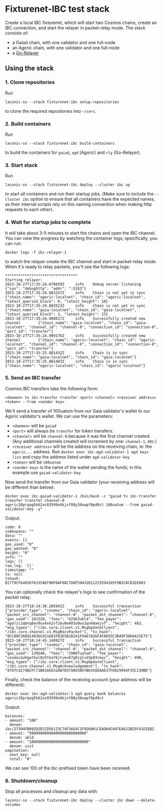 # Fixturenet-IBC test stack

Create a local IBC fixturenet, which will start two Cosmos chains, create an IBC connection, and start the relayer in packet-relay mode. The stack consists of:
- a Gaiad chain, with one validator and one full-node
- an Agoric chain, with one validator and one full-node
- a [Go-Relayer](https://github.com/cosmos/relayer)

## Using the stack

### 1. Clone repositories
Run
```
laconic-so --stack fixturenet-ibc setup-repositories
```
to clone the required repositories into `~/cerc`.

### 2. Build containers
Run
```
laconic-so --stack fixturenet-ibc build-containers
```
to build the containers for `gaiad`, `agd` (Agoric) and `rly` (Go-Relayer).

### 3. Start stack
Run
```
laconic-so --stack fixturenet-ibc deploy --cluster ibc up
```
to start all containers and run their startup jobs. (Make sure to include the `--cluster ibc` option to ensure that all containers have the expected names, as their internal scripts rely on this naming convention when making http requests to each other).

### 4. Wait for startup jobs to complete
It will take about 3-5 minutes to start the chains and open the IBC channel. You can view the progress by watching the container logs; specifically, you can run:
```
docker logs -f ibc-relayer-1
```
to watch the relayer create the IBC channel and start in packet-relay mode. When it's ready to relay packets, you'll see the following logs:
```
*********************************
Starting relayer:
2023-10-27T17:35:24.878659Z     info    Debug server listening  {"sys": "debughttp", "addr": ":5183"}
2023-10-27T17:35:24.883337Z     info    Chain is not yet in sync        {"chain_name": "agoric-localnet", "chain_id": "agoric-localnet", "latest_queried_block": 0, "latest_height": 18}
2023-10-27T17:35:24.883523Z     info    Chain is not yet in sync        {"chain_name": "gaia-localnet", "chain_id": "gaia-localnet", "latest_queried_block": 3, "latest_height": 23}
2023-10-27T17:35:24.908617Z     info    Successfully created new channel        {"chain_name": "gaia-localnet", "chain_id": "gaia-localnet", "channel_id": "channel-0", "connection_id": "connection-0", "port_id": "transfer"}
2023-10-27T17:35:24.909176Z     info    Successfully created new channel        {"chain_name": "agoric-localnet", "chain_id": "agoric-localnet", "channel_id": "channel-0", "connection_id": "connection-0", "port_id": "transfer"}
2023-10-27T17:35:25.881432Z     info    Chain is in sync        {"chain_name": "gaia-localnet", "chain_id": "gaia-localnet"}
2023-10-27T17:35:25.881483Z     info    Chain is in sync        {"chain_name": "agoric-localnet", "chain_id": "agoric-localnet"}
```

### 5. Send an IBC transfer
Cosmos IBC transfers take the following form:
```
<daemon> tx ibc-transfer transfer <port> <channel> <receiver address> <token> --from <sender key>
```
We'll send a transfer of 100uatom from our Gaia validator's wallet to our Agoric validator's wallet. We can use the parameters:
- `<daemon>` will be `gaiad`
- `<port>` will always be `transfer` for token transfers.
- `<channel>` will be `channel-0` because it was the first channel created. (Any additional channels created will increment by one: `channel-1`, etc.)
- `<receiver address>` will be the address on the receiving chain, ie: the `agoric...` address. Run `docker exec ibc-agd-validator-1 agd keys list` and copy the address listed under `agd-validator-key`
- `<token>` will be `100uatom`
- `<sender-key>` is the name of the wallet sending the funds; in this example use `gaiad-validator-key`

Now send the transfer from our Gaia validator (your receiving address will be different than below):
```
docker exec ibc-gaiad-validator-1 /bin/bash -c "gaiad tx ibc-transfer transfer transfer channel-0 agoric10prqag5k62xc03599n6kjsf80y38xwpf0pd0ct 100uatom --from gaiad-validator-key -y"
```
Output:
```
code: 0
codespace: ""
data: ""
events: []
gas_used: "0"
gas_wanted: "0"
height: "0"
info: ""
logs: []
raw_log: '[]'
timestamp: ""
tx: null
txhash: B1779CF6465D76335AEF96F6AF68C7D8F59432D112235941D5F9B2C8C81EE883
```
You can optionally check the relayer's logs to see confirmation of the packet relay:
```
2023-10-27T18:14:38.285941Z     info    Successful transaction  {"provider_type": "cosmos", "chain_id": "agoric-localnet", "packet_src_channel": "channel-0", "packet_dst_channel": "channel-0", "gas_used": 181520, "fees": "42563ubld", "fee_payer": "agoric1q6nq0av0ux4xk2vfz6u0w403u0ws3qnmdaejvf", "height": 483, "msg_types": ["/ibc.core.client.v1.MsgUpdateClient", "/ibc.core.channel.v1.MsgRecvPacket"], "tx_hash": "0CC08F26D91493DC651682F03E5B1B241F9467A26F4FA055C3B49F3D60421E75"}
2023-10-27T18:14:45.148927Z     info    Successful transaction  {"provider_type": "cosmos", "chain_id": "gaia-localnet", "packet_src_channel": "channel-0", "packet_dst_channel": "channel-0", "gas_used": 139548, "fees": "29807uatom", "fee_payer": "cosmos1whgwt5al0z5tka76jtvev67g9cglvd3p93cmyc", "height": 490, "msg_types": ["/ibc.core.client.v1.MsgUpdateClient", "/ibc.core.channel.v1.MsgAcknowledgement"], "tx_hash": "8707C4274B2FC71B816E631AB7D379855B97BE458EAAE37FD629994F35C239BD"}
```
Finally, check the balance of the receiving account (your address will be different):
```
docker exec ibc-agd-validator-1 agd query bank balances agoric10prqag5k62xc03599n6kjsf80y38xwpf0pd0ct
```
Output:
```
balances:
- amount: "100"
  denom: ibc/27394FB092D2ECCD56123C74F36E4C1F926001CEADA9CA97EA622B25F41E5EB2
- amount: "99999000000000000000000000"
  denom: ubld
- amount: "100000000000000000000000000"
  denom: uist
pagination:
  next_key: null
  total: "0"
```
We can see 100 of the ibc-prefixed token have been received.

### 6. Shutdown/cleanup
Stop all processes and cleanup any data with:
```
laconic-so --stack fixturenet-ibc deploy --cluster ibc down --delete-volumes
```